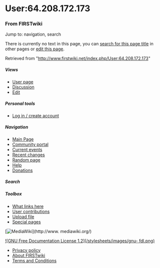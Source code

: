 # User:64.208.172.173

### From FIRSTwiki

Jump to: navigation, search

There is currently no text in this page, you can [search for this page
title](/index.php/Special:Search/64.208.172.173
"Special:Search/64.208.172.173" ) in other pages or [edit this
page](http://www.firstwiki.net/index.php?title=User:64.208.172.173&action=edit
"http://www.firstwiki.net/index.php?title=User:64.208.172.173&action=edit" ).

Retrieved from "<http://www.firstwiki.net/index.php/User:64.208.172.173>"

##### Views

  * [User page](/index.php?title=User:64.208.172.173&action=edit)
  * [Discussion](/index.php?title=User_talk:64.208.172.173&action=edit)
  * [Edit](/index.php?title=User:64.208.172.173&action=edit)

##### Personal tools

  * [Log in / create account](/index.php?title=Special:Userlogin&returnto=User:64.208.172.173)

[](/index.php/Main_Page "Main Page" )

##### Navigation

  * [Main Page](/index.php/Main_Page)
  * [Community portal](/index.php/FIRSTwiki:Community_portal)
  * [Current events](/index.php/Current_events)
  * [Recent changes](/index.php/Special:Recentchanges)
  * [Random page](/index.php/Special:Random)
  * [Help](/index.php/Help:Contents)
  * [Donations](/index.php/FIRSTwiki:Site_support)

##### Search



##### Toolbox

  * [What links here](/index.php/Special:Whatlinkshere/User:64.208.172.173)
  * [User contributions](/index.php/Special:Contributions/64.208.172.173)
  * [Upload file](/index.php/Special:Upload)
  * [Special pages](/index.php/Special:Specialpages)

[![MediaWiki](/skins/common/images/poweredby_mediawiki_88x31.png)](http://www.
mediawiki.org/)

[![GNU Free Documentation License 1.2](/stylesheets/images/gnu-
fdl.png)](http://www.gnu.org/copyleft/fdl.html)

  * [Privacy policy](/index.php/FIRSTwiki:Privacy_policy "FIRSTwiki:Privacy policy" )
  * [About FIRSTwiki](/index.php/FIRSTwiki:About "FIRSTwiki:About" )
  * [Terms and Conditions](/index.php/FIRSTwiki:Terms_and_conditions "FIRSTwiki:Terms and conditions" )


